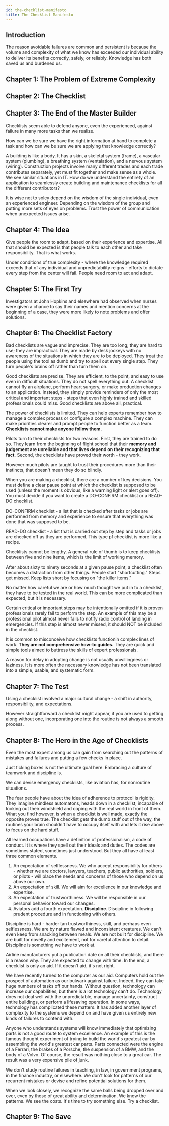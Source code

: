 ```yaml
---
id: the-checklist-manifesto
title: The Checklist Manifesto
---
```


## Introduction

The reason avoidable failures are common and persistent is because the volume and complexity of what we know has exceeded our individual ability to deliver its benefits correctly, safely, or reliably. Knowledge has both saved us and burdened us.

## Chapter 1: The Problem of Extreme Complexity

## Chapter 2: The Checklist

## Chapter 3: The End of the Master Builder

Checklists seem able to defend anyone, even the experienced, against failure in many more tasks than we realize.

How can we be sure we have the right information at hand to complete a task and how can we be sure we are applying that knowledge correctly?

A building is like a body. It has a skin, a skeletal system (frame), a vascular system (plumbing), a breathing system (ventalation), and a nervous system (wiring). Construction projects involve many different trades and each trade contributes separately, yet must fit together and make sense as a whole. We see similar situations in IT. How do we understand the entirety of an application to seamlessly create building and maintenance checklists for all the different contributors?

It is wise not to soley depend on the wisdom of the single individual, even an experienced engineer. Depending on the wisdom of the group and putting more sets of eyes on problems. Trust the power of communication when unexpected issues arise.

## Chapter 4: The Idea

Give people the room to adapt, based on their experience and expertise. All that should be expected is that people talk to each other and take responsibility. That is what works.

Under conditions of true complexity - where the knowledge required exceeds that of any individual and unpredictability reigns - efforts to dictate every step from the center will fail. People need room to act and adapt.

## Chapter 5: The First Try

Investigators at John Hopkins and elsewhere had observed when nurses were given a chance to say their names and mention concerns at the beginning of a case, they were more likely to note problems and offer solutions.

## Chapter 6: The Checklist Factory

Bad checklists are vague and imprecise. They are too long; they are hard to use; they are impractical. They are made by desk jockeys with no awareness of the situations in which they are to be deployed. They treat the people using the tool as dumb and try to spell out every single step. They turn people's brains off rather than turn them on.

Good checklists are precise. They are efficient, to the point, and easy to use even in difficult situations. They do not spell everything out. A checklist cannot fly an airplane, perform heart surgery, or make production changes to an application. Instead, they simply provide reminders of only the most critical and important steps - steps that even highly trained and skilled professionals could miss. Good checklists are above all, practical.

The power of checklists is limited. They can help experts remember how to manage a complex process or configure a complex machine. They can make priorities clearer and prompt people to function better as a team. __Checklists cannot make anyone follow them.__

Pilots turn to their checklists for two reasons. First, they are trained to do so. They learn from the beginning of flight school that their __memory and judgement are unreliable and that lives depend on their recognizing that fact.__ Second, the checklists have proved their worth - they work. 

However much pilots are taught to trust their procedures more than their instincts, that doesn't mean they do so blindly.

When you are making a checklist, there are a number of key decisions. You must define a clear pause point at which the checklist is supposed to be used (unless the moment is obvious, like a warning light or alert goes off). You must decide if you want to create a DO-CONFIRM checklist or a READ-DO checklist.

DO-CONFIRM checklist - a list that is checked after tasks or jobs are performed from memory and experience to ensure that everything was done that was supposed to be.

READ-DO checklist - a list that is carried out step by step and tasks or jobs are checked off as they are performed. This type pf checklist is more like a recipe.

Checklists cannot be lengthy. A general rule of thumb is to keep checklists between five and nine items, which is the limit of working memory.

After about sixty to ninety seconds at a given pause point, a checklist often becomes a distraction from other things. People start "shortcutting." Steps get missed. Keep lists short by focusing on "the killer items."

No matter how careful we are or how much thought we put in to a checklist, they have to be tested in the real world. This can be more complicated than expected, but it is necessary.

Certain critical or important steps may be intentionally omitted if it is proven professionals rarely fail to perform the step. An example of this may be a professional pilot almost never fails to notify radio control of landing in emergencies. If this step is almost never missed, it should NOT be included in the checklist.

It is common to misconceive how checklists functionin complex lines of work. **They are not comprehensive how-to guides.** They are quick and simple tools aimed to buttress the skills of expert professionals.

A reason for delay in adopting change is not usually unwillingness or laziness. It is more often the necessary knowledge has not been translated into a simple, usable, and systematic form.

## Chapter 7: The Test

Using a checklist involved a major cultural change - a shift in authority, responsibility, and expectations.

However straightforward a checklist might appear, if you are used to getting along without one, incorporating one into the routine is not always a smooth process.

## Chapter 8: The Hero in the Age of Checklists

Even the most expert among us can gain from searching out the patterns of mistakes and failures and putting a few checks in place.

Just ticking boxes is not the ultimate goal here. Embracing a culture of teamwork and discipline is.

We can devise emergency checklists, like aviation has, for nonroutine situations.

The fear people have about the idea of adherence to protocol is rigidity. They imagine mindless automatons, heads down in a checklist, incapable of looking out their windshield and coping with the real world in front of them. What you find however, is when a checklist is well made, exactly the opposite proves true. The checklist gets the dumb stuff out of the way, the routines your brain shouldn't have to occupy itself with and lets it rise above to focus on the hard stuff.

All learned occupations have a definition of professionalism, a code of conduct. It is where they spell out their ideals and duties. The codes are sometimes stated, sometimes just understood. But they all have at least three common elements.

1. An expectation of selflessness. We who accept responsibility for others - whether we are doctors, lawyers, teachers, public authorities, soldiers, or pilots - will place the needs and concerns of those who depend on us above our own.
1. An expectation of skill. We will aim for excellence in our knowledge and expertise.
1. An expectation of trustworthiness. We will be responsible in our personal behavior toward our changes.
1. Aviators add a fourth expectation. **Discipline**. Discipline in following prudent procedure and in functioning with others.

Discipline is hard - harder tan trustworthiness, skill, and perhaps even selflessness. We are by nature flawed and inconsistent creatures. We can't even keep from snacking between meals. We are not built for discipline. We are built for novelty and excitement, not for careful attention to detail. Discipline is something we have to work at.

Airline manufacturers put a publication date on all their checklists, and there is a reason why. They are expected to change with time. In the end, a checklist is only an aid. If it doesn't aid, it's not right.

We have recently turned to the computer as our aid. Computers hold out the prospect of automation as our bulwark against failure. Indeed, they can take huge numbers of tasks off our hands. Without question, technology can increase our capabilities, but there is a lot technology can't do. Technology does not deal well with the unpredictable, manage uncertainty, construct entire buildings, or perform a lifesaving operation. In some ways, technology has complicated these matters. It has added another layer of complexity to the systems we depend on and have given us entirely new kinds of failures to contend with.

Anyone who understands systems will know immediately that optimizing parts is not a good route to system excellence. An example of this is the famous thought experiment of trying to build the world's greatest car by assembling the world's greatest car parts. Parts connected were the engine of a Ferrari, the brakes of a Porsche, the suspension of a BMW, and the body of a Volvo. Of course, the result was nothing close to a great car. The result was a very expensive pile of junk.

We don't study routine failures in teaching, in law, in government programs, in the finance industry, or elsewhere. We don't look for patterns of our recurrent mistakes or devise and refine potential solutions for them.

When we look closely, we recognize the same balls being dropped over and over, even by those of great ability and determination. We know the patterns. We see the costs. It's time to try something else. Try a checklist.

## Chapter 9: The Save

